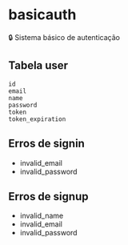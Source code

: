 # basicauth
:lock: Sistema básico de autenticação

## Tabela user
```
id
email
name
password
token
token_expiration
```

## Erros de signin
- invalid_email
- invalid_password

## Erros de signup
- invalid_name
- invalid_email
- invalid_password